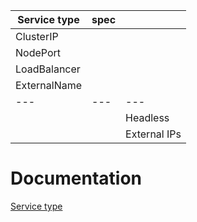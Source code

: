 | Service type | spec |  |
| --- | --- | --- |
| ClusterIP |  |  |
| NodePort |  |  |
| LoadBalancer |  |  |
| ExternalName |  |  |
| --- | --- | --- |
|  |  | Headless |
|  |  | External IPs |

# Documentation
[Service type](https://kubernetes.io/docs/concepts/services-networking/service/#publishing-services-service-types)
